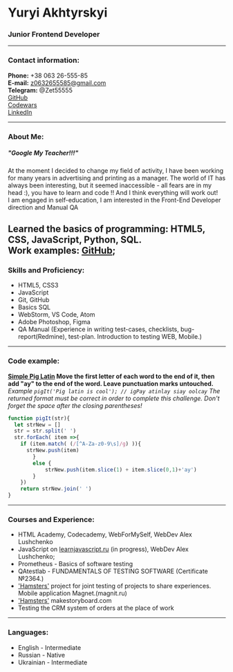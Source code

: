 # Yuryi Akhtyrskyi 
### Junior Frontend Developer

---

### Contact information:

**Phone:** +38 063 26-555-85<br>
**E-mail:** z0632655585@gmail.com<br>
**Telegram:** @Zet55555<br>
[GitHub](https://github.com/yuraCom) <br>
[Codewars](https://www.codewars.com/users/Vedmachok) <br>
[LinkedIn](https://www.codewars.com/users/yuraCOM/) <br>


---

### About Me:
##### "Google My Teacher!!!"

At the moment I decided to change my field of activity, I have been working for many years in advertising and printing as a manager. The world of IT has always been interesting, but it seemed inaccessible - all fears are in my head :), you have to learn and code !! And I think everything will work out! <br>
I am engaged in self-education, I am interested in the Front-End Developer direction and Manual QA <br>


Learned the basics of programming: HTML5, CSS, JavaScript, Python, SQL.<br>
Work examples: [GitHub](https://github.com/yuraCom);
---
### Skills and Proficiency:
- HTML5, CSS3
- JavaScript 
- Git, GitHub
- Basics SQL
- WebStorm, VS Code, Atom
- Adobe Photoshop, Figma
- QA Manual (Experience in writing test-cases, checklists, bug-report(Redmine), test-plan. Introduction to testing WEB, Mobile.)

---

### Code example:

**[
Simple Pig Latin](https://www.codewars.com/kata/520b9d2ad5c005041100000f) Move the first letter of each word to the end of it, then add "ay" to the end of the word. Leave punctuation marks untouched.**
*Example
```pigIt('Pig latin is cool'); // igPay atinlay siay oolcay```
The returned format must be correct in order to complete this challenge.
Don't forget the space after the closing parentheses!*

```javascript
function pigIt(str){
  let strNew = []
  str = str.split(' ')
  str.forEach( item =>{
    if (item.match( (/[^A-Za-z0-9\s]/g) )){
      strNew.push(item)
        }
        else {
            strNew.push(item.slice(1) + item.slice(0,1)+'ay')
        }
    })
    return strNew.join(' ')
}
```
---

### Courses and Experience:
- HTML Academy, Codecademy, WebForMySelf, WebDev Alex Lushchenko
- JavaScript on [learnjavascript.ru](https://learn.javascript.ru/) (in progress), WebDev Alex Lushchenko;
- Prometheus - Basics of software testing
- QAtestlab - FUNDAMENTALS OF TESTING SOFTWARE (Certificate №2364.)
- ['Hamsters'](https://software-testing.ru/forum/index.php?/forum/736-proekt-khomiachki/) project for joint testing of projects to share experiences. Mobile application Magnet.(magnit.ru)
- ['Hamsters'](https://software-testing.ru/forum/index.php?/forum/736-proekt-khomiachki/) makestoryboard.com
- Testing the CRM system of orders at the place of work
---

### Languages:

- English \- Intermediate 
- Russian \- Native
- Ukrainian \- Intermediate
